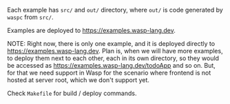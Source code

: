 Each example has `src/` and `out/` directory, where `out/` is code generated by `waspc` from `src/`.

Examples are deployed to https://examples.wasp-lang.dev.

NOTE: Right now, there is only one example, and it is deployed directly to https://examples.wasp-lang.dev.
Plan is, when we will have more examples, to deploy them next to each other, each in its own directory, so they would be accessed as https://examples.wasp-lang.dev/todoApp and so on.
But, for that we need support in Wasp for the scenario where frontend is not hosted at server root, which we don't support yet.

Check `Makefile` for build / deploy commands.
